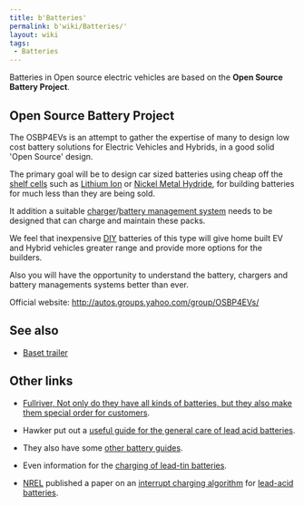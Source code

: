 ```yaml
---
title: b'Batteries'
permalink: b'wiki/Batteries/'
layout: wiki
tags:
 - Batteries
---
```


Batteries in Open source electric vehicles are based on the **Open
Source Battery Project**.

Open Source Battery Project
---------------------------

The OSBP4EVs is an attempt to gather the expertise of many to design low
cost battery solutions for Electric Vehicles and Hybrids, in a good
solid 'Open Source' design.

The primary goal will be to design car sized batteries using cheap off
the [shelf cells](shelf_cell "wikilink") such as [Lithium
Ion](/wiki/Lithium_Ion "wikilink") or [Nickel Metal
Hydride](/wiki/Nickel_Metal_Hydride "wikilink"), for building batteries for
much less than they are being sold.

It addition a suitable [charger](charger "wikilink")/[battery management
system](battery_management_system "wikilink") needs to be designed that
can charge and maintain these packs.

We feel that inexpensive [DIY](wikipedia:DIY "wikilink") batteries of
this type will give home built EV and Hybrid vehicles greater range and
provide more options for the builders.

Also you will have the opportunity to understand the battery, chargers
and battery managements systems better than ever.

Official website: <http://autos.groups.yahoo.com/group/OSBP4EVs/>

See also
--------

-   [Baset trailer](/wiki/Baset_trailer "wikilink")

Other links
-----------

-   [Fullriver, Not only do they have all kinds of batteries, but they
    also make them special order for
    customers](http://www.fullriver.com/fullriver/advantage.html).

<!-- -->

-   Hawker put out a [useful guide for the general care of lead acid
    batteries](http://aaron.boim.com/EV/EVhandbook4hawkerBatteries.pdf).

<!-- -->

-   They also have some [other battery
    guides](http://aaron.boim.com/EV/Hawker_BatteryApplicationHandbook.pdf).

<!-- -->

-   Even information for the [charging of lead-tin
    batteries](http://aaron.boim.com/EV/Hawker_ChargingLead-Tin_Batteries.pdf).

<!-- -->

-   [NREL](/wiki/NREL "wikilink") published a paper on an [interrupt charging
    algorithm](http://crow/~aaron/EV/InteruptChargingAlgorithm.pdf) for
    [lead-acid batteries](lead-acid_battery "wikilink").
